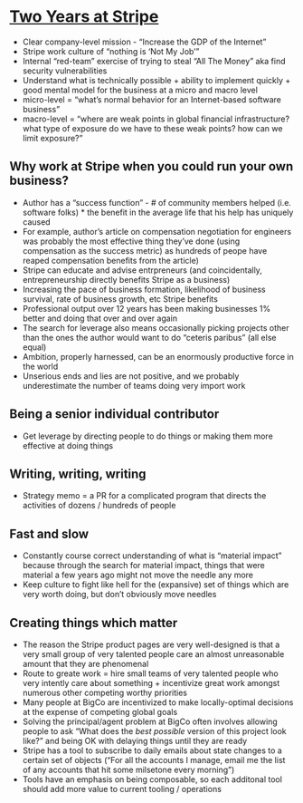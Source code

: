# [Two Years at Stripe](https://www.kalzumeus.com/2019/3/18/two-years-at-stripe/)

* Clear company-level mission - “Increase the GDP of the Internet”
* Stripe work culture of “nothing is ‘Not My Job’”
* Internal “red-team” exercise of trying to steal “All The Money” aka find security vulnerabilities
* Understand what is technically possible + ability to implement quickly + good mental model for the business at a micro and macro level
* micro-level = “what’s normal behavior for an Internet-based software business”
* macro-level = “where are weak points in global financial infrastructure? what type of exposure do we have to these weak points? how can we limit exposure?”

## Why work at Stripe when you could run your own business?

* Author has a “success function” - # of community members helped (i.e. software folks) * the benefit in the average life that his help has uniquely caused
* For example, author’s article on compensation negotiation for engineers was probably the most effective thing they’ve done (using compensation as the success metric) as hundreds of peope have reaped compensation benefits from the article)
* Stripe can educate and advise entrpreneurs (and coincidentally, entrepreneurship directly benefits Stripe as a business)
* Increasing the pace of business formation, likelihood of business survival, rate of business growth, etc Stripe benefits
* Professional output over 12 years has been making businesses 1% better and doing that over and over again
* The search for leverage also means occasionally picking projects other than the ones the author would want to do “ceteris paribus” (all else equal)
* Ambition, properly harnessed, can be an enormously productive force in the world
* Unserious ends and lies are not positive, and we probably underestimate the number of teams doing very import work

## Being a senior individual contributor

* Get leverage by directing people to do things or making them more effective at doing things

## Writing, writing, writing

* Strategy memo = a PR for a complicated program that directs the activities of dozens / hundreds of people

## Fast and slow

* Constantly course correct understanding of what is “material impact” because through the search for material impact, things that were material a few years ago might not move the needle any more
* Keep culture to fight like hell for the (expansive) set of things which are very worth doing, but don’t obviously move needles

## Creating things which matter

* The reason the Stripe product pages are very well-designed is that a very small group of very talented people care an almost unreasonable amount that they are phenomenal
* Route to greate work = hire small teams of very talented people who very intently care about something + incentivize great work amongst numerous other competing worthy priorities
* Many people at BigCo are incentivized to make locally-optimal decisions at the expense of competing global goals
* Solving the principal/agent problem at BigCo often involves allowing people to ask “What does the *best possible* version of this project look like?” and being OK with delaying things until they are ready
* Stripe has a tool to subscribe to daily emails about state changes to a certain set of objects (“For all the accounts I manage, email me the list of any accounts that hit some milsetone every morning”)
* Tools have an emphasis on being composable, so each additonal tool should add more value to current tooling / operations
